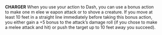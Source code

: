 __**CHARGER**__
When you use your action to Dash, you can use a bonus action to make one m elee w eapon attack or to shove a creature. If you move at least 10 feet in a straight line immediately before taking this bonus action, you either gain a +5 bonus to the attack’s damage roll (if you chose to make a melee attack and hit) or push the target up to 10 feet away you succeed).